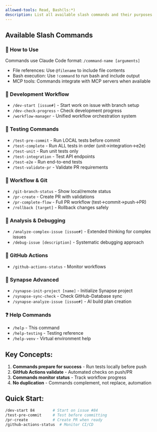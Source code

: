 ```yaml
---
allowed-tools: Read, Bash(ls:*)
description: List all available slash commands and their purposes
---
```


## Available Slash Commands

### 📝 How to Use
Commands use Claude Code format: `/command-name [arguments]`
- File references: Use `@filename` to include file contents
- Bash execution: Use `!command` to run bash and include output
- MCP tools: Commands integrate with MCP servers when available

### 🚀 Development Workflow
- `/dev-start [issue#]` - Start work on issue with branch setup
- `/dev-check-progress` - Check development progress
- `/workflow-manager` - Unified workflow orchestration system

### 🧪 Testing Commands  
- `/test-pre-commit` - Run LOCAL tests before commit
- `/test-complete` - Run ALL tests in order (unit→integration→e2e)
- `/test-unit` - Run unit tests only
- `/test-integration` - Test API endpoints
- `/test-e2e` - Run end-to-end tests
- `/test-validate-pr` - Validate PR requirements

### 🔄 Workflow & Git
- `/git-branch-status` - Show local/remote status
- `/pr-create` - Create PR with validations
- `/pr-complete-flow` - Full PR workflow (test→commit→push→PR)
- `/rollback [target]` - Rollback changes safely

### 🐛 Analysis & Debugging
- `/analyze-complex-issue [issue#]` - Extended thinking for complex issues
- `/debug-issue [description]` - Systematic debugging approach

### 🤖 GitHub Actions
- `/github-actions-status` - Monitor workflows

### 🔮 Synapse Advanced
- `/synapse-init-project [name]` - Initialize Synapse project
- `/synapse-sync-check` - Check GitHub-Database sync
- `/synapse-analyze-issue [issue#]` - AI build plan creation

### ❓ Help Commands
- `/help` - This command
- `/help-testing` - Testing reference
- `/help-venv` - Virtual environment help

## Key Concepts:
1. **Commands prepare for success** - Run tests locally before push
2. **GitHub Actions validate** - Automated checks on push/PR
3. **Commands monitor status** - Track workflow progress
4. **No duplication** - Commands complement, not replace, automation

## Quick Start:
```bash
/dev-start 84        # Start on issue #84
/test-pre-commit     # Test before committing
/pr-create           # Create PR when ready
/github-actions-status  # Monitor CI/CD
```